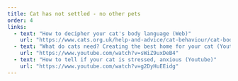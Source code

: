 ```yaml
---
title: Cat has not settled - no other pets
order: 4
links:
  - text: "How to decipher your cat's body language (Web)"
    url: "https://www.cats.org.uk/help-and-advice/cat-behaviour/cat-body-language"
  - text: "What do cats need? Creating the best home for your cat (Youtube)"
    url: "https://www.youtube.com/watch?v=sWiZ9uxDeB4"
  - text: "How to tell if your cat is stressed, anxious (Youtube)"
    url: "https://www.youtube.com/watch?v=g2DyHuEEidg"
---
```



